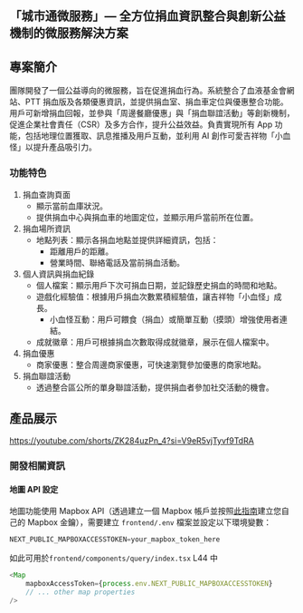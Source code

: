 ## 「城市通微服務」— 全方位捐血資訊整合與創新公益機制的微服務解決方案

## 專案簡介
團隊開發了一個公益導向的微服務，旨在促進捐血行為。系統整合了血液基金會網站、PTT 捐血版及各類優惠資訊，並提供捐血室、捐血車定位與優惠整合功能。用戶可新增捐血回報，並參與「周邊餐廳優惠」與「捐血聯誼活動」等創新機制，促進企業社會責任（CSR）及多方合作，提升公益效益。負責實現所有 App 功能，包括地理位置獲取、訊息推播及用戶互動，並利用 AI 創作可愛吉祥物「小血怪」以提升產品吸引力。

### 功能特色
1. 捐血查詢頁面
    * 顯示當前血庫狀況。
    * 提供捐血中心與捐血車的地圖定位，並顯示用戶當前所在位置。
2. 捐血場所資訊
    * 地點列表：顯示各捐血地點並提供詳細資訊，包括：
        * 距離用戶的距離。
        * 營業時間、聯絡電話及當前捐血活動。
3. 個人資訊與捐血紀錄
    * 個人檔案：顯示用戶下次可捐血日期，並記錄歷史捐血的時間和地點。
    * 遊戲化經驗值：根據用戶捐血次數累積經驗值，讓吉祥物「小血怪」成長。
        * 小血怪互動：用戶可餵食（捐血）或簡單互動（摸頭）增強使用者連結。
    * 成就徽章：用戶可根據捐血次數取得成就徽章，展示在個人檔案中。
4. 捐血優惠
    * 商家優惠：整合周邊商家優惠，可快速瀏覽參加優惠的商家地點。
5. 捐血聯誼活動
    * 透過整合區公所的單身聯誼活動，提供捐血者參加社交活動的機會。

## 產品展示
https://youtube.com/shorts/ZK284uzPn_4?si=V9eR5vjTyvf9TdRA

### 開發相關資訊
#### 地圖 API 設定
地圖功能使用 Mapbox API（透過建立一個 Mapbox 帳戶並按照[此指南](https://docs.mapbox.com/help/getting-started/access-tokens/)建立您自己的 Mapbox 金鑰），需要建立 `frontend/.env` 檔案並設定以下環境變數：
```typescript
NEXT_PUBLIC_MAPBOXACCESSTOKEN=your_mapbox_token_here
```
如此可用於`frontend/components/query/index.tsx` L44 中
```typescript
<Map
    mapboxAccessToken={process.env.NEXT_PUBLIC_MAPBOXACCESSTOKEN}
    // ... other map properties
/>
```